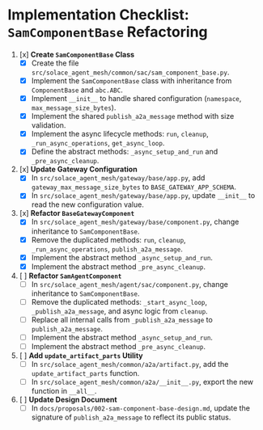 # Implementation Checklist: `SamComponentBase` Refactoring

1.  [x] **Create `SamComponentBase` Class**
    -   [x] Create the file `src/solace_agent_mesh/common/sac/sam_component_base.py`.
    -   [x] Implement the `SamComponentBase` class with inheritance from `ComponentBase` and `abc.ABC`.
    -   [x] Implement `__init__` to handle shared configuration (`namespace`, `max_message_size_bytes`).
    -   [x] Implement the shared `publish_a2a_message` method with size validation.
    -   [x] Implement the async lifecycle methods: `run`, `cleanup`, `_run_async_operations`, `get_async_loop`.
    -   [x] Define the abstract methods: `_async_setup_and_run` and `_pre_async_cleanup`.

2.  [x] **Update Gateway Configuration**
    -   [x] In `src/solace_agent_mesh/gateway/base/app.py`, add `gateway_max_message_size_bytes` to `BASE_GATEWAY_APP_SCHEMA`.
    -   [x] In `src/solace_agent_mesh/gateway/base/app.py`, update `__init__` to read the new configuration value.

3.  [x] **Refactor `BaseGatewayComponent`**
    -   [x] In `src/solace_agent_mesh/gateway/base/component.py`, change inheritance to `SamComponentBase`.
    -   [x] Remove the duplicated methods: `run`, `cleanup`, `_run_async_operations`, `publish_a2a_message`.
    -   [x] Implement the abstract method `_async_setup_and_run`.
    -   [x] Implement the abstract method `_pre_async_cleanup`.

4.  [ ] **Refactor `SamAgentComponent`**
    -   [ ] In `src/solace_agent_mesh/agent/sac/component.py`, change inheritance to `SamComponentBase`.
    -   [ ] Remove the duplicated methods: `_start_async_loop`, `_publish_a2a_message`, and async logic from `cleanup`.
    -   [ ] Replace all internal calls from `_publish_a2a_message` to `publish_a2a_message`.
    -   [ ] Implement the abstract method `_async_setup_and_run`.
    -   [ ] Implement the abstract method `_pre_async_cleanup`.

5.  [ ] **Add `update_artifact_parts` Utility**
    -   [ ] In `src/solace_agent_mesh/common/a2a/artifact.py`, add the `update_artifact_parts` function.
    -   [ ] In `src/solace_agent_mesh/common/a2a/__init__.py`, export the new function in `__all__`.

6.  [ ] **Update Design Document**
    -   [ ] In `docs/proposals/002-sam-component-base-design.md`, update the signature of `publish_a2a_message` to reflect its public status.
